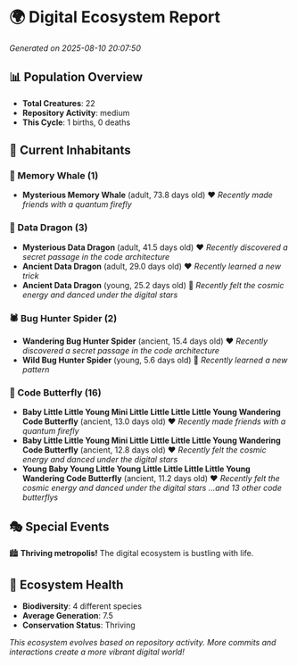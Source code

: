 # 🌍 Digital Ecosystem Report
*Generated on 2025-08-10 20:07:50*

## 📊 Population Overview
- **Total Creatures**: 22
- **Repository Activity**: medium
- **This Cycle**: 1 births, 0 deaths

## 👥 Current Inhabitants

### 🐋 Memory Whale (1)
- **Mysterious Memory Whale** (adult, 73.8 days old) ❤️
  *Recently made friends with a quantum firefly*

### 🐉 Data Dragon (3)
- **Mysterious Data Dragon** (adult, 41.5 days old) ❤️
  *Recently discovered a secret passage in the code architecture*
- **Ancient Data Dragon** (adult, 29.0 days old) ❤️
  *Recently learned a new trick*
- **Ancient Data Dragon** (young, 25.2 days old) 💛
  *Recently felt the cosmic energy and danced under the digital stars*

### 🕷️ Bug Hunter Spider (2)
- **Wandering Bug Hunter Spider** (ancient, 15.4 days old) ❤️
  *Recently discovered a secret passage in the code architecture*
- **Wild Bug Hunter Spider** (young, 5.6 days old) 💛
  *Recently learned a new pattern*

### 🦋 Code Butterfly (16)
- **Baby Little Little Young Mini Little Little Little Little Young Wandering Code Butterfly** (ancient, 13.0 days old) ❤️
  *Recently made friends with a quantum firefly*
- **Baby Little Little Young Mini Little Little Little Little Young Wandering Code Butterfly** (ancient, 12.8 days old) ❤️
  *Recently felt the cosmic energy and danced under the digital stars*
- **Young Baby Young Little Young Little Little Little Little Young Wandering Code Butterfly** (ancient, 11.2 days old) ❤️
  *Recently felt the cosmic energy and danced under the digital stars*
  *...and 13 other code butterflys*

## 🎭 Special Events

🏙️ **Thriving metropolis!** The digital ecosystem is bustling with life.

## 🔬 Ecosystem Health
- **Biodiversity**: 4 different species
- **Average Generation**: 7.5
- **Conservation Status**: Thriving

*This ecosystem evolves based on repository activity. More commits and interactions create a more vibrant digital world!*